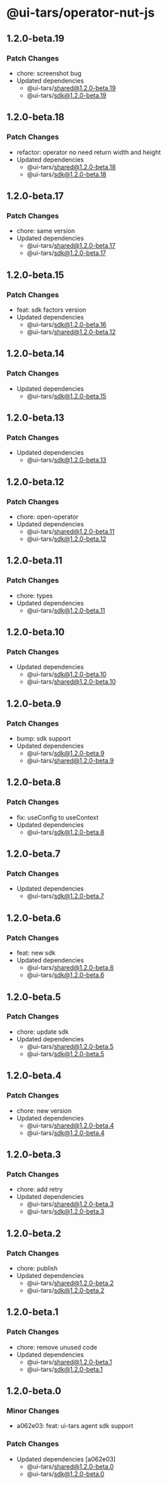 # @ui-tars/operator-nut-js

## 1.2.0-beta.19

### Patch Changes

- chore: screenshot bug
- Updated dependencies
  - @ui-tars/shared@1.2.0-beta.19
  - @ui-tars/sdk@1.2.0-beta.19

## 1.2.0-beta.18

### Patch Changes

- refactor: operator no need return width and height
- Updated dependencies
  - @ui-tars/shared@1.2.0-beta.18
  - @ui-tars/sdk@1.2.0-beta.18

## 1.2.0-beta.17

### Patch Changes

- chore: same version
- Updated dependencies
  - @ui-tars/shared@1.2.0-beta.17
  - @ui-tars/sdk@1.2.0-beta.17

## 1.2.0-beta.15

### Patch Changes

- feat: sdk factors version
- Updated dependencies
  - @ui-tars/sdk@1.2.0-beta.16
  - @ui-tars/shared@1.2.0-beta.12

## 1.2.0-beta.14

### Patch Changes

- Updated dependencies
  - @ui-tars/sdk@1.2.0-beta.15

## 1.2.0-beta.13

### Patch Changes

- Updated dependencies
  - @ui-tars/sdk@1.2.0-beta.13

## 1.2.0-beta.12

### Patch Changes

- chore: open-operator
- Updated dependencies
  - @ui-tars/shared@1.2.0-beta.11
  - @ui-tars/sdk@1.2.0-beta.12

## 1.2.0-beta.11

### Patch Changes

- chore: types
- Updated dependencies
  - @ui-tars/sdk@1.2.0-beta.11

## 1.2.0-beta.10

### Patch Changes

- Updated dependencies
  - @ui-tars/sdk@1.2.0-beta.10
  - @ui-tars/shared@1.2.0-beta.10

## 1.2.0-beta.9

### Patch Changes

- bump: sdk support
- Updated dependencies
  - @ui-tars/sdk@1.2.0-beta.9
  - @ui-tars/shared@1.2.0-beta.9

## 1.2.0-beta.8

### Patch Changes

- fix: useConfig to useContext
- Updated dependencies
  - @ui-tars/sdk@1.2.0-beta.8

## 1.2.0-beta.7

### Patch Changes

- Updated dependencies
  - @ui-tars/sdk@1.2.0-beta.7

## 1.2.0-beta.6

### Patch Changes

- feat: new sdk
- Updated dependencies
  - @ui-tars/shared@1.2.0-beta.6
  - @ui-tars/sdk@1.2.0-beta.6

## 1.2.0-beta.5

### Patch Changes

- chore: update sdk
- Updated dependencies
  - @ui-tars/shared@1.2.0-beta.5
  - @ui-tars/sdk@1.2.0-beta.5

## 1.2.0-beta.4

### Patch Changes

- chore: new version
- Updated dependencies
  - @ui-tars/shared@1.2.0-beta.4
  - @ui-tars/sdk@1.2.0-beta.4

## 1.2.0-beta.3

### Patch Changes

- chore: add retry
- Updated dependencies
  - @ui-tars/shared@1.2.0-beta.3
  - @ui-tars/sdk@1.2.0-beta.3

## 1.2.0-beta.2

### Patch Changes

- chore: publish
- Updated dependencies
  - @ui-tars/shared@1.2.0-beta.2
  - @ui-tars/sdk@1.2.0-beta.2

## 1.2.0-beta.1

### Patch Changes

- chore: remove unused code
- Updated dependencies
  - @ui-tars/shared@1.2.0-beta.1
  - @ui-tars/sdk@1.2.0-beta.1

## 1.2.0-beta.0

### Minor Changes

- a062e03: feat: ui-tars agent sdk support

### Patch Changes

- Updated dependencies [a062e03]
  - @ui-tars/shared@1.2.0-beta.0
  - @ui-tars/sdk@1.2.0-beta.0
